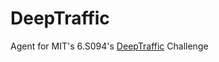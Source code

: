 # DeepTraffic

Agent for MIT's 6.S094's [DeepTraffic](https://selfdrivingcars.mit.edu/deeptraffic/) Challenge
